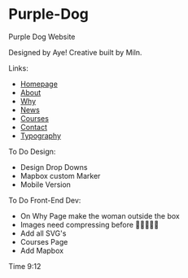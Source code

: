 # Purple-Dog
Purple Dog Website

Designed by Aye! Creative built by Miln. 

Links: 

* [Homepage](https://purpledog.herokuapp.com/index.php)
* [About](https://purpledog.herokuapp.com/about.php) 
* [Why](https://purpledog.herokuapp.com/why.php)
* [News](https://purpledog.herokuapp.com/news.php)
* [Courses](https://purpledog.herokuapp.com/courses.php)
* [Contact](https://purpledog.herokuapp.com/contact.php)
* [Typography](https://purpledog.herokuapp.com/typography.php)

To Do Design: 

* Design Drop Downs
* Mapbox custom Marker
* Mobile Version


To Do Front-End Dev: 

* On Why Page make the woman outside the box
* Images need compressing before 🚀🚀🚀🚀🚀
* Add all SVG's
* Courses Page 
* Add Mapbox

Time  9:12


